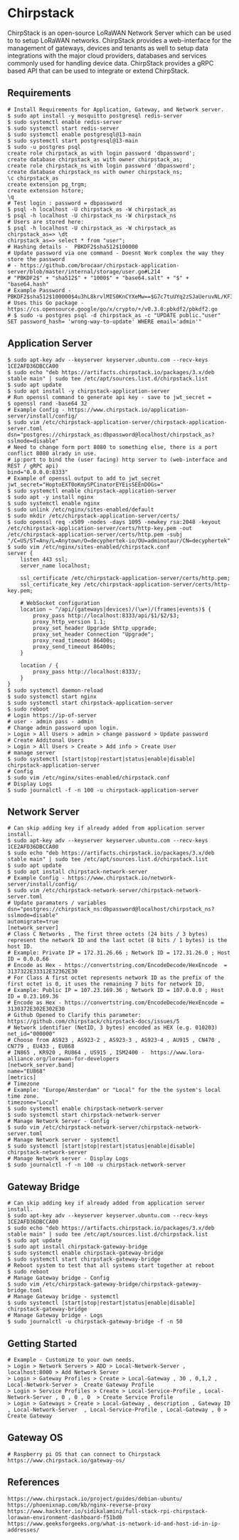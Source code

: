 Chirpstack
==========

ChirpStack is an open-source LoRaWAN Network Server which can be used to to setup LoRaWAN networks. 
ChirpStack provides a web-interface for the management of gateways, devices and tenants as well to 
setup data integrations with the major cloud providers, databases and services commonly used for 
handling device data. ChirpStack provides a gRPC based API that can be used to integrate or extend 
ChirpStack.

Requirements
--------------

    # Install Requirements for Application, Gateway, and Network server.
    $ sudo apt install -y mosquitto postgresql redis-server
    $ sudo systemctl enable redis-server
    $ sudo systemctl start redis-server
    $ sudo systemctl enable postgresql@13-main
    $ sudo systemctl start postgresql@13-main
    $ sudo -u postgres psql 
    create role chirpstack_as with login password 'dbpassword';
    create database chirpstack_as with owner chirpstack_as;
    create role chirpstack_ns with login password 'dbpassword';
    create database chirpstack_ns with owner chirpstack_ns;
    \c chirpstack_as
    create extension pg_trgm;
    create extension hstore;
    \q
    # Test login : password = dbpassword 
    $ psql -h localhost -U chirpstack_as -W chirpstack_as
    $ psql -h localhost -U chirpstack_ns -W chirpstack_ns
    # Users are stored here:
    $ psql -h localhost -U chirpstack_as -W chirpstack_as
    chirpstack_as=> \dt
    chirpstack_as=> select * from "user";
    # Hashing details -  PBKDF2$sha512$100000
    # Update password via one command - Doesnt Work complex the way they store the password
    # - https://github.com/brocaar/chirpstack-application-server/blob/master/internal/storage/user.go#L214
    # "PBKDF2$" + "sha512$" + "1000$" + "base64.salt" + "$" + "base64.hash"
    # Example Password - PBKDF2$sha512$100000$4u3hL8krvlMIS0KnCYXeMw==$G7c7tuUYq2zSJaUeruvNL/KF30d3TVDORVD56wzvJYmc3muWjoaozH8bHJ7r8zY8dW6Pts2bWyhFfkb/ubQZsA==
    # Uses this Go package - https://cs.opensource.google/go/x/crypto/+/v0.3.0:pbkdf2/pbkdf2.go
    # $ sudo -u postgres psql -d chirpstack_as -c "UPDATE public."user" SET password_hash= 'wrong-way-to-update' WHERE email='admin'"

Application Server
--------------------

    $ sudo apt-key adv --keyserver keyserver.ubuntu.com --recv-keys 1CE2AFD36DBCCA00
    $ sudo echo "deb https://artifacts.chirpstack.io/packages/3.x/deb stable main" | sudo tee /etc/apt/sources.list.d/chirpstack.list
    $ sudo apt update
    $ sudo apt install -y chirpstack-application-server
    # Run openssl command to generate api key - save to jwt_secret = 
    $ openssl rand -base64 32
    # Example Config - https://www.chirpstack.io/application-server/install/config/
    $ sudo vim /etc/chirpstack-application-server/chirpstack-application-server.toml
    dsn="postgres://chirpstack_as:dbpassword@localhost/chirpstack_as?sslmode=disable"
    # Need to change form port 8080 to something else, there is a port conflict 8080 alrady in use. 
    # ip:port to bind the (user facing) http server to (web-interface and REST / gRPC api)
    bind="0.0.0.0:8333"
    # Example of openssl output to add to jwt_secret
    jwt_secret="HoptoEXT0oKmySPCinatorEYEisSEEnDOGs="
    $ sudo systemctl enable chirpstack-application-server
    $ sudo apt -y install nginx
    $ sudo systemctl enable nginx
    $ sudo unlink /etc/nginx/sites-enabled/default
    $ sudo mkdir /etc/chirpstack-application-server/certs/
    $ sudo openssl req -x509 -nodes -days 1095 -newkey rsa:2048 -keyout /etc/chirpstack-application-server/certs/http-key.pem -out /etc/chirpstack-application-server/certs/http.pem -subj "/C=US/ST=Any/L=Anytown/O=decyphertek-io/OU=adminotaur/CN=decyphertek"
    $ sudo vim /etc/nginx/sites-enabled/chirpstack.conf
    server {
        listen 443 ssl;
        server_name localhost;

        ssl_certificate /etc/chirpstack-application-server/certs/http.pem;
        ssl_certificate_key /etc/chirpstack-application-server/certs/http-key.pem;

        # WebSocket configuration
        location ~ ^/api/(gateways|devices)/(\w+)/(frames|events)$ {
            proxy_pass http://localhost:8333/api/$1/$2/$3;
            proxy_http_version 1.1;
            proxy_set_header Upgrade $http_upgrade;
            proxy_set_header Connection "Upgrade";
            proxy_read_timeout 86400s;
            proxy_send_timeout 86400s;
        }

        location / {
            proxy_pass http://localhost:8333/;
        }
    }
    $ sudo systemctl daemon-reload
    $ sudo systemctl start nginx
    $ sudo systemctl start chirpstack-application-server
    $ sudo reboot
    # Login https://ip-of-server
    # user - admin pass - admin
    # Change admin password upon login.
    > Login > All Users > admin > change password > Update password
    # Create Additonal Users
    > Login > All Users > Create > Add info > Create User
    # manage server
    $ sudo systemctl [start|stop|restart|status|enable|disable] chirpstack-application-server
    # Config
    $ sudo vim /etc/nginx/sites-enabled/chirpstack.conf
    # Display Logs
    $ sudo journalctl -f -n 100 -u chirpstack-application-server

Network Server
--------------

    # Can skip adding key if already added from application server install.
    $ sudo apt-key adv --keyserver keyserver.ubuntu.com --recv-keys 1CE2AFD36DBCCA00
    $ sudo echo "deb https://artifacts.chirpstack.io/packages/3.x/deb stable main" | sudo tee /etc/apt/sources.list.d/chirpstack.list
    $ sudo apt update
    $ sudo apt install chirpstack-network-server
    # Example Config - https://www.chirpstack.io/network-server/install/config/
    $ sudo vim /etc/chirpstack-network-server/chirpstack-network-server.toml
    # Update paramaters / variables
    dsn="postgres://chirpstack_ns:dbpassword@localhost/chirpstack_ns?sslmode=disable"
    automigrate=true
    [network_server]
    # Class C Networks , The first three octets (24 bits / 3 bytes) represent the network ID and the last octet (8 bits / 1 bytes) is the host ID.
    # Example: Private IP = 172.31.26.66 ; Network ID = 172.31.26.0 ; Host ID = 0.0.0.66
    # Encode as Hex - https://convertstring.com/EncodeDecode/HexEncode  = 3137322E33312E32362E30
    # For Class A first octet represents network ID as the prefix of the first octet is 0, it uses the remaining 7 bits for network ID, 
    # Example: Public IP = 107.23.169.36 ; Network ID = 107.0.0.0 ; Host ID = 0.23.169.36
    # Encode as Hex - https://convertstring.com/EncodeDecode/HexEncode = 3130372E302E302E30
    # Github Opened to Clarify this parameter: https://github.com/chirpstack/chirpstack-docs/issues/5
    # Network identifier (NetID, 3 bytes) encoded as HEX (e.g. 010203)
    net_id="000000"
    # Choose from AS923 , AS923-2 , AS923-3 , AS923-4 , AU915 , CN470 , CN779 , EU433 , EU868 
    # IN865 , KR920 , RU864 , US915 , ISM2400 -  https://www.lora-alliance.org/lorawan-for-developers
    [network_server.band]
    name="EU868"
    [metrics]
    # Timezone
    # Example: "Europe/Amsterdam" or "Local" for the the system's local time zone.
    timezone="Local"
    $ sudo systemctl enable chirpstack-network-server
    $ sudo systemctl start chirpstack-network-server
    # Manage Network Server - Config 
    $ sudo vim /etc/chirpstack-network-server/chirpstack-network-server.toml
    # Manage Network server - systemctl 
    $ sudo systemctl [start|stop|restart|status|enable|disable] chirpstack-network-server
    # Manage Network server - Display Logs
    $ sudo journalctl -f -n 100 -u chirpstack-network-server

Gateway Bridge
-------------

    # Can skip adding key if already added from application server install.
    $ sudo apt-key adv --keyserver keyserver.ubuntu.com --recv-keys 1CE2AFD36DBCCA00
    $ sudo echo "deb https://artifacts.chirpstack.io/packages/3.x/deb stable main" | sudo tee /etc/apt/sources.list.d/chirpstack.list
    $ sudo apt update
    $ sudo apt install chirpstack-gateway-bridge
    $ sudo systemctl enable chirpstack-gateway-bridge
    $ sudo systemctl start chirpstack-gateway-bridge
    # Reboot system to test that all systems start together at reboot
    $ sudo reboot
    # Manage Gateway bridge - Config
    $ sudo vim /etc/chirpstack-gateway-bridge/chirpstack-gateway-bridge.toml
    # Manage Gateway bridge - systemctl 
    $ sudo systemctl [start|stop|restart|status|enable|disable] chirpstack-gateway-bridge
    # Manage Gateway bridge - Logs
    $ sudo journalctl -u chirpstack-gateway-bridge -f -n 50

Getting Started
---------------

    # Example - Customize to your own needs. 
    > Login > Network Servers > ADD > Local-Network-Server , localhost:8000 > Add Network Server
    > Login > Gateway Profiles > Create > Local-Gateway , 30 , 0,1,2 ,  Local-Network-Server >  Create Gateway Profile
    > Login > Service Profiles > Create > Local-Service-Profile , Local-Network-Server , 0 , 0 , 0  > Create Service Profile
    > Login > Gateways > Create > Local-Gateway , description , Gateway ID , Local-Network-Server  , Local-Service-Profile , Local-Gateway , 0 > Create Gateway

Gateway OS
----------

    # Raspberry pi OS that can connect to Chirpstack
    https://www.chirpstack.io/gateway-os/

References
----------

    https://www.chirpstack.io/project/guides/debian-ubuntu/
    https://phoenixnap.com/kb/nginx-reverse-proxy
    https://www.hackster.io/sidikalamini/full-stack-rpi-chirpstack-lorawan-environment-dashboard-f51bd0
    https://www.geeksforgeeks.org/what-is-network-id-and-host-id-in-ip-addresses/